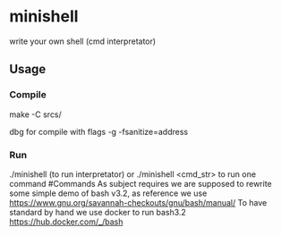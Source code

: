 # minishell
write your own shell (cmd interpretator)

## Usage
### Compile
make -C srcs/

dbg for compile with flags -g -fsanitize=address

### Run
./minishell (to run interpretator) or ./minishell <cmd_str> to run one command
#Commands
As subject requires we are supposed to rewrite some simple demo of bash v3.2,
as reference we use https://www.gnu.org/savannah-checkouts/gnu/bash/manual/
To have standard by hand we use docker to run bash3.2 https://hub.docker.com/_/bash




